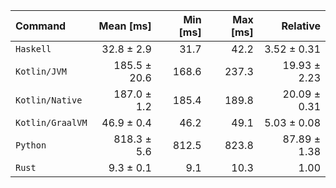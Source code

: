| Command | Mean [ms] | Min [ms] | Max [ms] | Relative |
|:---|---:|---:|---:|---:|
| `Haskell` | 32.8 ± 2.9 | 31.7 | 42.2 | 3.52 ± 0.31 |
| `Kotlin/JVM` | 185.5 ± 20.6 | 168.6 | 237.3 | 19.93 ± 2.23 |
| `Kotlin/Native` | 187.0 ± 1.2 | 185.4 | 189.8 | 20.09 ± 0.31 |
| `Kotlin/GraalVM` | 46.9 ± 0.4 | 46.2 | 49.1 | 5.03 ± 0.08 |
| `Python` | 818.3 ± 5.6 | 812.5 | 823.8 | 87.89 ± 1.38 |
| `Rust` | 9.3 ± 0.1 | 9.1 | 10.3 | 1.00 |
